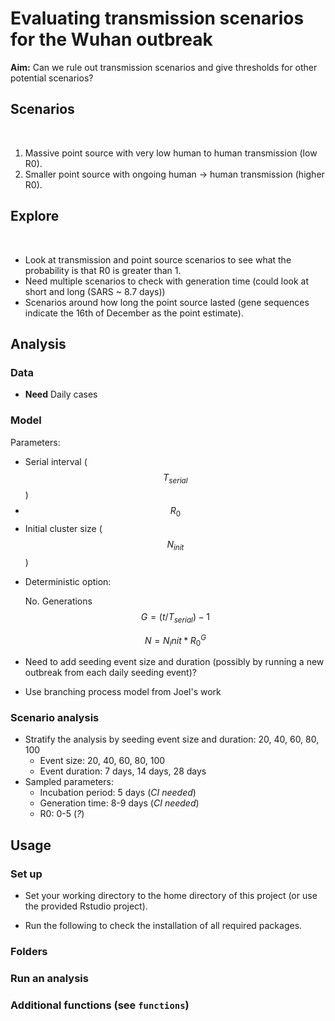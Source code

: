 # Evaluating transmission scenarios for the Wuhan outbreak

**Aim:** Can we rule out transmission scenarios and give thresholds for other potential scenarios?

## Scenarios
​
1. Massive point source with very low human to human transmission (low R0).
2. Smaller point source with ongoing human -> human transmission (higher R0).
​
## Explore
​
* Look at transmission and point source scenarios to see what the probability is that R0 is greater than 1.
* Need multiple scenarios to check with generation time (could look at short and long (SARS ~ 8.7 days))
* Scenarios around how long the point source lasted (gene sequences indicate the 16th of December as the point estimate).

## Analysis

### Data

* **Need** Daily cases

### Model

Parameters:

- Serial interval ($$T_{serial}$$)
- $$R_{0}$$ 
- Initial cluster size ($$N_{init}$$)


* Deterministic option:

  No. Generations $$G = (t/T_{serial})  - 1$$

  $$N = N_init * R_{0} ^ G$$

* Need to add seeding event size and duration (possibly by running a new outbreak from each daily seeding event)?
* Use branching process model from Joel's work

### Scenario analysis

* Stratify the analysis by seeding event size and duration: 20, 40, 60, 80, 100
  * Event size: 20, 40, 60, 80, 100
  * Event duration: 7 days, 14 days, 28 days
* Sampled parameters:
  * Incubation period: 5 days (*CI needed*)
  * Generation time: 8-9 days (*CI needed*)
  * R0: 0-5 (*?*)

## Usage

### Set up

* Set your working directory to the home directory of this project (or use the provided Rstudio project).

* Run the following to check the installation of all required packages.

### Folders

### Run an analysis


### Additional functions (see `functions`)
